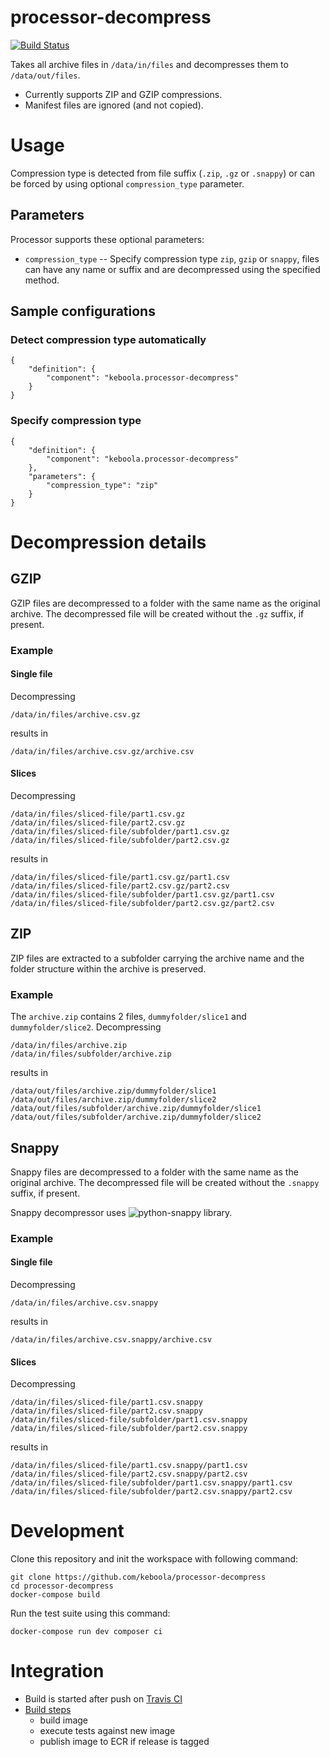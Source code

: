 # processor-decompress

[![Build Status](https://travis-ci.org/keboola/processor-decompress.svg?branch=master)](https://travis-ci.org/keboola/processor-decompress)

Takes all archive files in `/data/in/files` and decompresses them to `/data/out/files`.

 - Currently supports ZIP and GZIP compressions.
 - Manifest files are ignored (and not copied).

# Usage

Compression type is detected from file suffix (`.zip`, `.gz` or `.snappy`) or can be forced by using optional `compression_type` parameter.

## Parameters

Processor supports these optional parameters:

 - `compression_type` -- Specify compression type `zip`, `gzip` or `snappy`, files can have any name or suffix and are decompressed using the specified method.

## Sample configurations

### Detect compression type automatically

```
{
    "definition": {
        "component": "keboola.processor-decompress"
    }
}

```

### Specify compression type

```
{
    "definition": {
        "component": "keboola.processor-decompress"
    },
    "parameters": {
        "compression_type": "zip"
    }
}

```

# Decompression details

## GZIP

GZIP files are decompressed to a folder with the same name as the original archive.
The decompressed file will be created without the `.gz` suffix, if present.

### Example

#### Single file

Decompressing
```
/data/in/files/archive.csv.gz
```
results in
```
/data/in/files/archive.csv.gz/archive.csv
```

#### Slices
Decompressing
```
/data/in/files/sliced-file/part1.csv.gz
/data/in/files/sliced-file/part2.csv.gz
/data/in/files/sliced-file/subfolder/part1.csv.gz
/data/in/files/sliced-file/subfolder/part2.csv.gz

```
results in
```
/data/in/files/sliced-file/part1.csv.gz/part1.csv
/data/in/files/sliced-file/part2.csv.gz/part2.csv
/data/in/files/sliced-file/subfolder/part1.csv.gz/part1.csv
/data/in/files/sliced-file/subfolder/part2.csv.gz/part2.csv
```

## ZIP

ZIP files are extracted to a subfolder carrying the archive name and the folder structure within the archive is preserved.

### Example
The `archive.zip` contains 2 files, `dummyfolder/slice1` and `dummyfolder/slice2`. Decompressing
```
/data/in/files/archive.zip
/data/in/files/subfolder/archive.zip
```
results in
```
/data/out/files/archive.zip/dummyfolder/slice1
/data/out/files/archive.zip/dummyfolder/slice2
/data/out/files/subfolder/archive.zip/dummyfolder/slice1
/data/out/files/subfolder/archive.zip/dummyfolder/slice2

```

## Snappy

Snappy files are decompressed to a folder with the same name as the original archive.
The decompressed file will be created without the `.snappy` suffix, if present.

Snappy decompressor uses ![python-snappy](https://github.com/andrix/python-snappy) library.

### Example

#### Single file

Decompressing
```
/data/in/files/archive.csv.snappy
```
results in
```
/data/in/files/archive.csv.snappy/archive.csv
```

#### Slices
Decompressing
```
/data/in/files/sliced-file/part1.csv.snappy
/data/in/files/sliced-file/part2.csv.snappy
/data/in/files/sliced-file/subfolder/part1.csv.snappy
/data/in/files/sliced-file/subfolder/part2.csv.snappy

```
results in
```
/data/in/files/sliced-file/part1.csv.snappy/part1.csv
/data/in/files/sliced-file/part2.csv.snappy/part2.csv
/data/in/files/sliced-file/subfolder/part1.csv.snappy/part1.csv
/data/in/files/sliced-file/subfolder/part2.csv.snappy/part2.csv
```

# Development

Clone this repository and init the workspace with following command:

```
git clone https://github.com/keboola/processor-decompress
cd processor-decompress
docker-compose build
```

Run the test suite using this command:

```
docker-compose run dev composer ci
```

# Integration
 - Build is started after push on [Travis CI](https://travis-ci.org/keboola/processor-decompress)
 - [Build steps](https://github.com/keboola/processor-decompress/blob/master/.travis.yml)
   - build image
   - execute tests against new image
   - publish image to ECR if release is tagged
